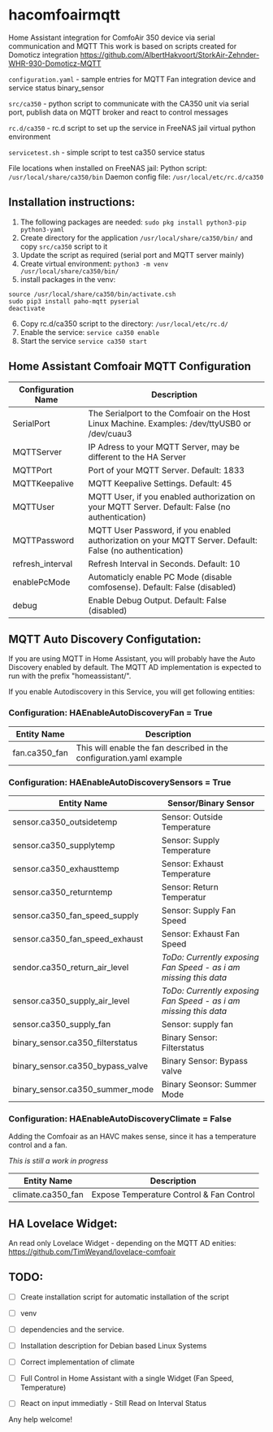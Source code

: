 # hacomfoairmqtt
Home Assistant integration for ComfoAir 350 device via serial communication and MQTT
This work is based on scripts created for Domoticz integration https://github.com/AlbertHakvoort/StorkAir-Zehnder-WHR-930-Domoticz-MQTT

`configuration.yaml` - sample entries for MQTT Fan integration device and service status binary_sensor

`src/ca350` - python script to communicate with the CA350 unit via serial port, publish data on MQTT broker and react to control messages

`rc.d/ca350` - rc.d script to set up the service in FreeNAS jail virtual python environment

`servicetest.sh` - simple script to test ca350 service status

File locations when installed on FreeNAS jail:
Python script: 
`/usr/local/share/ca350/bin`
Daemon config file: 
`/usr/local/etc/rc.d/ca350`


## Installation instructions:
1. The following packages are needed:
`sudo pkg install python3-pip python3-yaml`
2. Create directory for the application `/usr/local/share/ca350/bin/` and copy `src/ca350` script to it
3. Update the script as required (serial port and MQTT server mainly)
4. Create virtual environment: 
`python3 -m venv /usr/local/share/ca350/bin/`
5. install packages in the venv:
```
source /usr/local/share/ca350/bin/activate.csh
sudo pip3 install paho-mqtt pyserial
deactivate
```
6. Copy rc.d/ca350 script to the directory:
`/usr/local/etc/rc.d/`
7. Enable the service:
`service ca350 enable`
8. Start the service
`service ca350 start`

## Home Assistant Comfoair MQTT Configuration
Configuration Name | Description
------------ | -------------
SerialPort       | The Serialport to the Comfoair on the Host Linux Machine. Examples: /dev/ttyUSB0 or /dev/cuau3
MQTTServer       | IP Adress to your MQTT Server, may be different to the HA Server
MQTTPort         | Port of your MQTT Server. Default: 1833
MQTTKeepalive    | MQTT Keepalive Settings. Default: 45
MQTTUser         | MQTT User, if you enabled authorization on your MQTT Server. Default: False (no authentication)
MQTTPassword     | MQTT User Password, if you enabled authorization on your MQTT Server. Default: False (no authentication)
refresh_interval | Refresh Interval in Seconds. Default: 10
enablePcMode     | Automaticly enable PC Mode (disable comfosense). Default: False (disabled)
debug            | Enable Debug Output. Default: False (disabled)


## MQTT Auto Discovery Configutation:
If you are using MQTT in Home Assistant, you will probably have the Auto Discovery enabled by default. The MQTT AD implementation is expected to run with the prefix "homeassistant/". 

If you enable Autodiscovery in this Service, you will get following entities:

### Configuration: HAEnableAutoDiscoveryFan = True

Entity Name | Description
------------ | -------------
fan.ca350_fan | This will enable the fan described in the configuration.yaml example

### Configuration: HAEnableAutoDiscoverySensors = True 

Entity Name | Sensor/Binary Sensor
------------ | -------------
sensor.ca350_outsidetemp | Sensor: Outside Temperature 
sensor.ca350_supplytemp | Sensor: Supply Temperature
sensor.ca350_exhausttemp | Sensor: Exhaust Temperature
sensor.ca350_returntemp | Sensor: Return Temperatur
sensor.ca350_fan_speed_supply | Sensor: Supply Fan Speed
sensor.ca350_fan_speed_exhaust | Sensor: Exhaust Fan Speed
sendor.ca350_return_air_level | *ToDo: Currently exposing Fan Speed - as i am missing this data*
sensor.ca350_supply_air_level | *ToDo: Currently exposing Fan Speed - as i am missing this data*
sensor.ca350_supply_fan | Sensor: supply fan
binary_sensor.ca350_filterstatus | Binary Sensor: Filterstatus
binary_sensor.ca350_bypass_valve | Binary Sensor: Bypass valve
binary_sensor.ca350_summer_mode | Binary Seonsor: Summer Mode

### Configuration: HAEnableAutoDiscoveryClimate = False 
Adding the Comfoair as an HAVC makes sense, since it has a temperature control and a fan.

*This is still a work in progress*

Entity Name | Description
------------ | -------------
climate.ca350_fan | Expose Temperature Control & Fan Control

## HA Lovelace Widget:
An read only Lovelace Widget - depending on the MQTT AD enities: https://github.com/TimWeyand/lovelace-comfoair

## TODO:
- [ ] Create installation script for automatic installation of the script
- [ ] venv
- [ ] dependencies and the service. 
- [ ] Installation description for Debian based Linux Systems
- [ ] Correct implementation of climate
- [ ] Full Control in Home Assistant with a single Widget (Fan Speed, Temperature)
- [ ] React on input immediatly - Still Read on Interval Status


Any help welcome!
